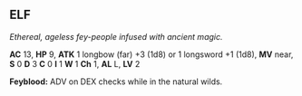 ## ELF

_Ethereal, ageless fey-people infused with ancient magic._

**AC** 13, **HP** 9, **ATK** 1 longbow (far) +3 (1d8) or 1 longsword +1 (1d8), **MV** near, **S** 0 **D** 3 **C** 0 **I** 1 **W** 1 **Ch** 1, **AL** L, **LV** 2

**Feyblood:** ADV on DEX checks while in the natural wilds.

